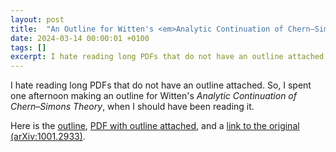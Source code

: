 ```yaml
---
layout: post
title:  "An Outline for Witten's <em>Analytic Continuation of Chern–Simons Theory</em>"
date: 2024-03-14 00:00:01 +0100
tags: []
excerpt: I hate reading long PDFs that do not have an outline attached. So, I spent one afternoon making an outline for arXiv:1001.2933, when I should have been reading it.
---
```


I hate reading long PDFs that do not have an outline attached. So, I spent one
afternoon making an outline for Witten's _Analytic Continuation of Chern–Simons
Theory_, when I should have been reading it.

Here is the [outline](/assets/files/1001.2933/1001.2933.txt), [PDF with outline attached](/assets/files/1001.2933/1001.2933_outlined.pdf), and a [link to the
original (arXiv:1001.2933)](https://arxiv.org/abs/1001.2933).
